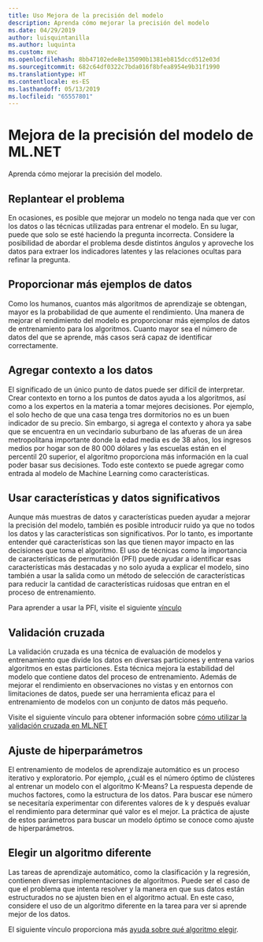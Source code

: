 ```yaml
---
title: Uso Mejora de la precisión del modelo
description: Aprenda cómo mejorar la precisión del modelo
ms.date: 04/29/2019
author: luisquintanilla
ms.author: luquinta
ms.custom: mvc
ms.openlocfilehash: 8bb47102ede8e135090b1381eb815dccd512e03d
ms.sourcegitcommit: 682c64df0322c7bda016f8bfea8954e9b31f1990
ms.translationtype: HT
ms.contentlocale: es-ES
ms.lasthandoff: 05/13/2019
ms.locfileid: "65557801"
---
```

# <a name="improve-mlnet-model-accuracy"></a>Mejora de la precisión del modelo de ML.NET

Aprenda cómo mejorar la precisión del modelo.

## <a name="reframe-the-problem"></a>Replantear el problema

En ocasiones, es posible que mejorar un modelo no tenga nada que ver con los datos o las técnicas utilizadas para entrenar el modelo. En su lugar, puede que solo se esté haciendo la pregunta incorrecta. Considere la posibilidad de abordar el problema desde distintos ángulos y aproveche los datos para extraer los indicadores latentes y las relaciones ocultas para refinar la pregunta.

## <a name="provide-more-data-samples"></a>Proporcionar más ejemplos de datos

Como los humanos, cuantos más algoritmos de aprendizaje se obtengan, mayor es la probabilidad de que aumente el rendimiento. Una manera de mejorar el rendimiento del modelo es proporcionar más ejemplos de datos de entrenamiento para los algoritmos. Cuanto mayor sea el número de datos del que se aprende, más casos será capaz de identificar correctamente.

## <a name="add-context-to-the-data"></a>Agregar contexto a los datos

El significado de un único punto de datos puede ser difícil de interpretar. Crear contexto en torno a los puntos de datos ayuda a los algoritmos, así como a los expertos en la materia a tomar mejores decisiones. Por ejemplo, el solo hecho de que una casa tenga tres dormitorios no es un buen indicador de su precio. Sin embargo, si agrega el contexto y ahora ya sabe que se encuentra en un vecindario suburbano de las afueras de un área metropolitana importante donde la edad media es de 38 años, los ingresos medios por hogar son de 80 000 dólares y las escuelas están en el percentil 20 superior, el algoritmo proporciona más información en la cual poder basar sus decisiones. Todo este contexto se puede agregar como entrada al modelo de Machine Learning como características.

## <a name="use-meaningful-data-and-features"></a>Usar características y datos significativos

Aunque más muestras de datos y características pueden ayudar a mejorar la precisión del modelo, también es posible introducir ruido ya que no todos los datos y las características son significativos. Por lo tanto, es importante entender qué características son las que tienen mayor impacto en las decisiones que toma el algoritmo. El uso de técnicas como la importancia de características de permutación (PFI) puede ayudar a identificar esas características más destacadas y no solo ayuda a explicar el modelo, sino también a usar la salida como un método de selección de características para reducir la cantidad de características ruidosas que entran en el proceso de entrenamiento.

Para aprender a usar la PFI, visite el siguiente [vínculo](../how-to-guides/explain-machine-learning-model-permutation-feature-importance-ml-net.md)

## <a name="cross-validation"></a>Validación cruzada

La validación cruzada es una técnica de evaluación de modelos y entrenamiento que divide los datos en diversas particiones y entrena varios algoritmos en estas particiones. Esta técnica mejora la estabilidad del modelo que contiene datos del proceso de entrenamiento. Además de mejorar el rendimiento en observaciones no vistas y en entornos con limitaciones de datos, puede ser una herramienta eficaz para el entrenamiento de modelos con un conjunto de datos más pequeño.

Visite el siguiente vínculo para obtener información sobre [cómo utilizar la validación cruzada en ML.NET](../how-to-guides/train-machine-learning-model-cross-validation-ml-net.md)

## <a name="hyperparameter-tuning"></a>Ajuste de hiperparámetros

El entrenamiento de modelos de aprendizaje automático es un proceso iterativo y exploratorio. Por ejemplo, ¿cuál es el número óptimo de clústeres al entrenar un modelo con el algoritmo K-Means? La respuesta depende de muchos factores, como la estructura de los datos. Para buscar ese número se necesitaría experimentar con diferentes valores de k y después evaluar el rendimiento para determinar qué valor es el mejor. La práctica de ajuste de estos parámetros para buscar un modelo óptimo se conoce como ajuste de hiperparámetros.

## <a name="choose-a-different-algorithm"></a>Elegir un algoritmo diferente

Las tareas de aprendizaje automático, como la clasificación y la regresión, contienen diversas implementaciones de algoritmos. Puede ser el caso de que el problema que intenta resolver y la manera en que sus datos están estructurados no se ajusten bien en el algoritmo actual. En este caso, considere el uso de un algoritmo diferente en la tarea para ver si aprende mejor de los datos.

El siguiente vínculo proporciona más [ayuda sobre qué algoritmo elegir](../how-to-choose-an-ml-net-algorithm.md).
